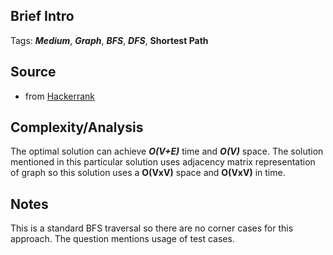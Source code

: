 [comment]: <> (This is a comment, it will not be included. For every question commit to the repository, you should put this readme file in the question/problem folder as a readme file, rename it to README.md)

## Brief Intro
Tags: ___Medium___, ___Graph___, ___BFS___, ___DFS___, __Shortest Path__



## Source

* from [Hackerrank](https://www.hackerrank.com/challenges/bfsshortreach "Google's Homepage")

## Complexity/Analysis
The optimal solution can achieve ___O(V+E)___ time and ___O(V)___ space. The solution mentioned in this particular solution uses adjacency matrix representation of graph so this solution uses a __O(VxV)__ space and __O(VxV)__ in time. 

## Notes
This is a standard BFS traversal so there are no corner cases for this approach. The question mentions usage of test cases. 

